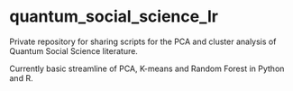 # quantum_social_science_lr

Private repository for sharing scripts for the PCA and cluster analysis of Quantum Social Science literature.

Currently basic streamline of PCA, K-means and Random Forest in Python and R.
